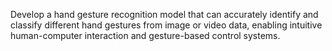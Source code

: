 Develop a hand gesture recognition model that can accurately identify and classify different hand gestures from image or video data, enabling intuitive human-computer interaction and gesture-based control systems.

